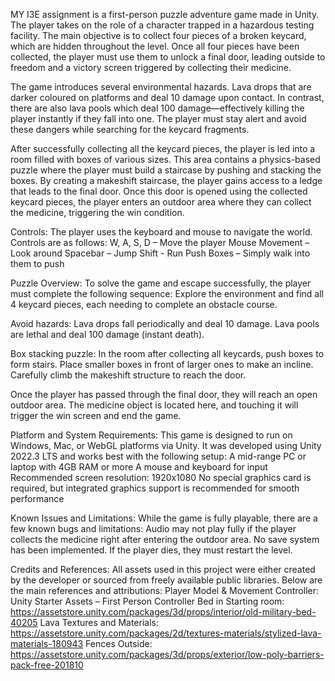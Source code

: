 MY I3E assignment is a first-person puzzle adventure game made in Unity. The player takes on the role of a character trapped in a hazardous testing facility. The main objective is to collect four pieces of a broken keycard, which are hidden throughout the level. Once all four pieces have been collected, the player must use them to unlock a final door, leading outside to freedom and a victory screen triggered by collecting their medicine.

The game introduces several environmental hazards. Lava drops that are darker coloured on platforms and deal 10 damage upon contact. In contrast, there are also lava pools which deal 100 damage—effectively killing the player instantly if they fall into one. The player must stay alert and avoid these dangers while searching for the keycard fragments.

After successfully collecting all the keycard pieces, the player is led into a room filled with boxes of various sizes. This area contains a physics-based puzzle where the player must build a staircase by pushing and stacking the boxes. By creating a makeshift staircase, the player gains access to a ledge that leads to the final door. Once this door is opened using the collected keycard pieces, the player enters an outdoor area where they can collect the medicine, triggering the win condition.

Controls: The player uses the keyboard and mouse to navigate the world. Controls are as follows: W, A, S, D – Move the player Mouse Movement – Look around Spacebar – Jump Shift - Run Push Boxes – Simply walk into them to push

Puzzle Overview: To solve the game and escape successfully, the player must complete the following sequence: Explore the environment and find all 4 keycard pieces, each needing to complete an obstacle course.

Avoid hazards: Lava drops fall periodically and deal 10 damage. Lava pools are lethal and deal 100 damage (instant death).

Box stacking puzzle: In the room after collecting all keycards, push boxes to form stairs. Place smaller boxes in front of larger ones to make an incline. Carefully climb the makeshift structure to reach the door.

Once the player has passed through the final door, they will reach an open outdoor area. The medicine object is located here, and touching it will trigger the win screen and end the game.

Platform and System Requirements: This game is designed to run on Windows, Mac, or WebGL platforms via Unity. It was developed using Unity 2022.3 LTS and works best with the following setup: A mid-range PC or laptop with 4GB RAM or more A mouse and keyboard for input Recommended screen resolution: 1920x1080 No special graphics card is required, but integrated graphics support is recommended for smooth performance

Known Issues and Limitations: While the game is fully playable, there are a few known bugs and limitations: Audio may not play fully if the player collects the medicine right after entering the outdoor area. No save system has been implemented. If the player dies, they must restart the level.

Credits and References: All assets used in this project were either created by the developer or sourced from freely available public libraries. Below are the main references and attributions: Player Model & Movement Controller: Unity Starter Assets – First Person Controller Bed in Starting room: https://assetstore.unity.com/packages/3d/props/interior/old-military-bed-40205 Lava Textures and Materials: https://assetstore.unity.com/packages/2d/textures-materials/stylized-lava-materials-180943 Fences Outside: https://assetstore.unity.com/packages/3d/props/exterior/low-poly-barriers-pack-free-201810
